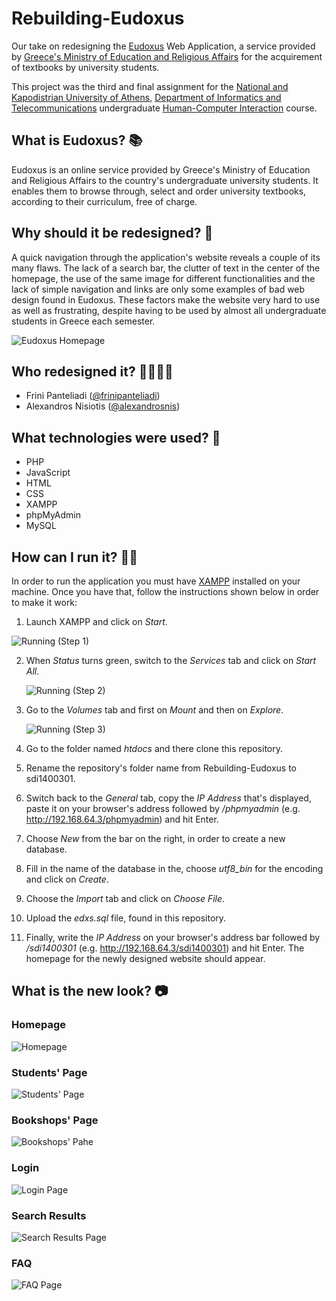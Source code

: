 # Rebuilding-Eudoxus
Our take on redesigning the [Eudoxus](https://eudoxus.gr/) Web Application, a service provided by [Greece's Ministry of Education and Religious Affairs](https://www.minedu.gov.gr/) for the acquirement of textbooks by university students.

This project was the third and final assignment for the [National and Kapodistrian University of Athens](https://en.uoa.gr/), [Department of Informatics and Telecommunications](https://www.di.uoa.gr/en) undergraduate [Human-Computer Interaction](https://www.di.uoa.gr/en/studies/undergraduate/90) course.

## What is Eudoxus? 📚

Eudoxus is an online service provided by Greece's Ministry of Education and Religious Affairs to the country's undergraduate university students. It enables them to browse through, select and order university textbooks, according to their curriculum, free of charge.

## Why should it be redesigned? 🤔

A quick navigation through the application's website reveals a couple of its many flaws. The lack of a search bar, the clutter of text in the center of the homepage, the use of the same image for different functionalities and the lack of simple navigation and links are only some examples of bad web design found in Eudoxus. These factors make the website very hard to use as well as frustrating, despite having to be used by almost all undergraduate students in Greece each semester.

![Eudoxus Homepage](https://github.com/frinipanteliadi/Rebuilding-Eudoxus/blob/master/Images/Eudoxus%20Homepage.png)

## Who redesigned it? 👩‍💻👨‍💻

- Frini Panteliadi ([@frinipanteliadi](https://github.com/frinipanteliadi))
- Alexandros Nisiotis ([@alexandrosnis](https://github.com/alexandrosnis))

## What technologies were used? 📱

- PHP
- JavaScript
- HTML
- CSS
- XAMPP
- phpMyAdmin
- MySQL

## How can I run it? 🏃‍♂️

In order to run the application you must have [XAMPP](https://www.apachefriends.org/index.html) installed on your machine. Once you have that, follow the instructions shown below in order to make it work:

1.  Launch XAMPP and click on *Start*.

   ![Running (Step 1)](https://github.com/frinipanteliadi/Rebuilding-Eudoxus/blob/master/Images/Running%20(Step%201).png)

2. When *Status* turns green, switch to the *Services* tab and click on *Start All*.

   ![Running (Step 2)](https://github.com/frinipanteliadi/Rebuilding-Eudoxus/blob/master/Images/Running%20(Step%202).png)

3. Go to the *Volumes* tab and first on *Mount* and then on *Explore*.

   ![Running (Step 3)](https://github.com/frinipanteliadi/Rebuilding-Eudoxus/blob/master/Images/Running%20(Step%203).png)

4. Go to the folder named *htdocs* and there clone this repository.

5. Rename the repository's folder name from Rebuilding-Eudoxus to sdi1400301. 

6. Switch back to the *General* tab, copy the *IP Address* that's displayed, paste it on your browser's address followed by */phpmyadmin* (e.g. http://192.168.64.3/phpmyadmin) and hit Enter.

7. Choose *New* from the bar on the right, in order to create a new database.

8. Fill in the name of the database in the, choose *utf8_bin* for the encoding and click on *Create*.

9. Choose the *Import* tab and click on *Choose File*.

10. Upload the *edxs.sql* file, found in this repository.

11. Finally, write the *IP Address* on your browser's address bar followed by */sdi1400301* (e.g. http://192.168.64.3/sdi1400301) and hit Enter. The homepage for the newly designed website should appear.

## What is the new look? 📷

### Homepage

![Homepage](https://github.com/frinipanteliadi/Rebuilding-Eudoxus/blob/master/Images/Running%20(Step%203-Homepage).png)

### Students' Page

![Students' Page](https://github.com/frinipanteliadi/Rebuilding-Eudoxus/blob/master/Images/StudentsPage.png)

### Bookshops' Page

![Bookshops' Pahe](https://github.com/frinipanteliadi/Rebuilding-Eudoxus/blob/master/Images/BookshopsPage.png)

### Login

![Login Page](https://github.com/frinipanteliadi/Rebuilding-Eudoxus/blob/master/Images/LoginPage.png)

### Search Results

![Search Results Page](https://github.com/frinipanteliadi/Rebuilding-Eudoxus/blob/master/Images/SearchResults.png)

### FAQ

![FAQ Page](https://github.com/frinipanteliadi/Rebuilding-Eudoxus/blob/master/Images/FAQ.png)

